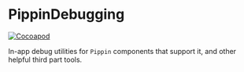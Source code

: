 # PippinDebugging

[![Cocoapod](http://img.shields.io/cocoapods/v/PippinTesting.svg?style=flat)](http://cocoapods.org/pods/PippinDebugging)

In-app debug utilities for `Pippin` components that support it, and other helpful third part tools.
